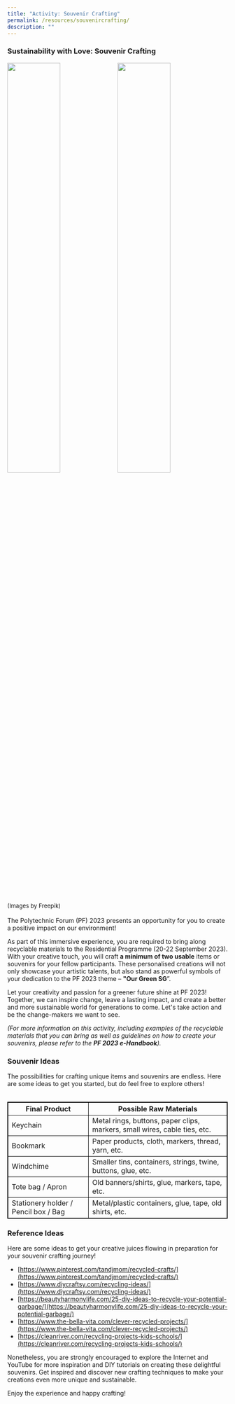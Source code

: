 ```yaml
---
title: "Activity: Souvenir Crafting"
permalink: /resources/souvenircrafting/
description: ""
---
```

### **Sustainability with Love: Souvenir Crafting**

<img style="float: left; width: 49%; margin-right: 1%; margin-bottom: 0.5em;" src="https://hosting.photobucket.com/images/i/tracyng81/Souvenir_Crafting.jpg?width=320&amp;height=320&amp;fit=bounds"><img style="float: left; width: 49%; margin-right: 1%; margin-bottom: 0.5em;" src="https://hosting.photobucket.com/images/i/tracyng81/reusable-eco-friendly-sustainable-food-packaging.jpg?width=320&amp;height=320&amp;fit=bounds"><font size="-1">(Images by Freepik)</font><br>
<br>
The Polytechnic Forum (PF) 2023 presents an opportunity for you to create a positive impact on our environment!

As part of this immersive experience, you are required to bring along recyclable materials to the Residential Programme (20-22 September 2023). With your creative touch, you will craft **a minimum of two usable** items or souvenirs for your fellow participants. These personalised creations will not only showcase your artistic talents, but also stand as powerful symbols of your dedication to the PF 2023 theme – **"Our Green SG**”.

Let your creativity and passion for a greener future shine at PF 2023! Together, we can inspire change, leave a lasting impact, and create a better and more sustainable world for generations to come. Let's take action and be the change-makers we want to see.

_(For more information on this activity, including examples of the recyclable materials that you can bring as well as guidelines on how to create your souvenirs, please refer to the **PF 2023 e-Handbook**)._<br>

### **Souvenir Ideas**

The possibilities for crafting unique items and souvenirs are endless. Here are some ideas to get you started, but do feel free to explore others!
<br>
<br>
<style>
table, th, td {
  border:1px solid black;
}
</style>

<table style="width:100%">
  <tbody><tr>
    <th>Final Product</th>
    <th>Possible Raw Materials</th>
  </tr>
  <tr>
    <td>Keychain</td>
    <td>Metal rings, buttons, paper clips, markers, small wires, cable ties, etc.</td>
  </tr>
  <tr>
    <td>Bookmark</td>
    <td>Paper products, cloth, markers, thread, yarn, etc.</td>
  </tr>
		<tr>
    <td>Windchime</td>
    <td>Smaller tins, containers, strings, twine, buttons, glue, etc.</td>
  </tr>
  <tr>
		<td>Tote bag / Apron</td>
    <td>Old banners/shirts, glue, markers, tape, etc.</td>
  </tr>
		<tr>
			<td>Stationery holder / Pencil box / Bag</td>
			<td>Metal/plastic containers, glue, tape, old shirts, etc.</td>
  </tr>
		<tr>
</tr></tbody></table>

### **Reference Ideas**

Here are some ideas to get your creative juices flowing in preparation for your souvenir crafting journey!

* [https://www.pinterest.com/tandjmom/recycled-crafts/](https://www.pinterest.com/tandjmom/recycled-crafts/)
* [https://www.diycraftsy.com/recycling-ideas/](https://www.diycraftsy.com/recycling-ideas/)
* [https://beautyharmonylife.com/25-diy-ideas-to-recycle-your-potential-garbage/](https://beautyharmonylife.com/25-diy-ideas-to-recycle-your-potential-garbage/)
* [https://www.the-bella-vita.com/clever-recycled-projects/](https://www.the-bella-vita.com/clever-recycled-projects/)
* [https://cleanriver.com/recycling-projects-kids-schools/](https://cleanriver.com/recycling-projects-kids-schools/)

Nonetheless, you are strongly encouraged to explore the Internet and YouTube for more inspiration and DIY tutorials on creating these delightful souvenirs. Get inspired and discover new crafting techniques to make your creations even more unique and sustainable. 

Enjoy the experience and happy crafting!